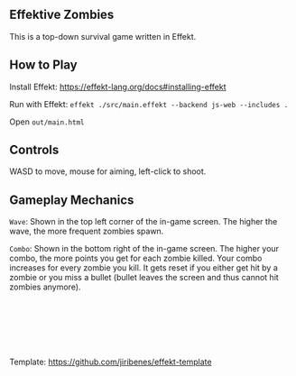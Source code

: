 ## Effektive Zombies

This is a top-down survival game written in Effekt.

## How to Play

Install Effekt: https://effekt-lang.org/docs#installing-effekt

Run with Effekt: `effekt ./src/main.effekt --backend js-web --includes .`

Open `out/main.html`

## Controls

WASD to move, mouse for aiming, left-click to shoot.

## Gameplay Mechanics

`Wave`: Shown in the top left corner of the in-game screen. The higher the wave, the more frequent zombies spawn.

`Combo`: Shown in the bottom right of the in-game screen. The higher your combo, the more points you get for each zombie killed. Your combo increases for every zombie you kill. It gets reset if you either get hit by a zombie or you miss a bullet (bullet leaves the screen and thus cannot hit zombies anymore).

\
\
\
\
\
\
Template: https://github.com/jiribenes/effekt-template
